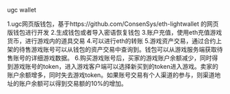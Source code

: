 ugc wallet

1.ugc网页版钱包，基于https://github.com/ConsenSys/eth-lightwallet 的网页版钱包进行开发
2.生成钱包或者导入密语恢复钱包
3.账户充值，使用eth充值游戏货币，进行游戏内的道具交易
4.可以进行eth的转账
5.游戏资产交易，通过合约上架的待售游戏账号可以从钱包的资产交易中查询到。钱包可以从游戏服务端获取待售账号的详细游戏数据。
6.购买游戏账号后，买家的游戏账户余额减少，同时得到游戏账号的token，进入游戏客户端可以选择新买到的token进入游戏。卖家的账户余额增多，同时失去游戏token。如果账号交易有个人渠道的参与，则渠道地址的账户余额可以得到交易额的10%的增加。